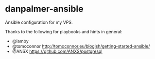 danpalmer-ansible
=================

Ansible configuration for my VPS.

Thanks to the following for playbooks and hints in general:

 - @lamby
 - @tomoconnor http://tomoconnor.eu/blogish/getting-started-ansible/
 - @ANSX https://github.com/ANXS/postgresql
